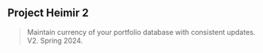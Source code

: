 ## Project Heimir 2
> Maintain currency of your portfolio database with consistent updates. V2. Spring 2024.
